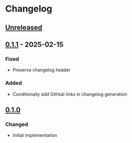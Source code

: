 # Changelog

## [Unreleased]

## [0.1.1] - 2025-02-15

### Fixed

- Preserve changelog header

### Added

- Conditionally add GitHub links in changelog generation

## [0.1.0]

### Changed

- Initial implementation

[Unreleased]: //github.com/schpet/changelog/compare/v0.1.1...HEAD
[0.1.1]: //github.com/schpet/changelog/compare/v0.1.0...v0.1.1
[0.1.0]: //github.com/schpet/changelog/releases/tag/v0.1.0
